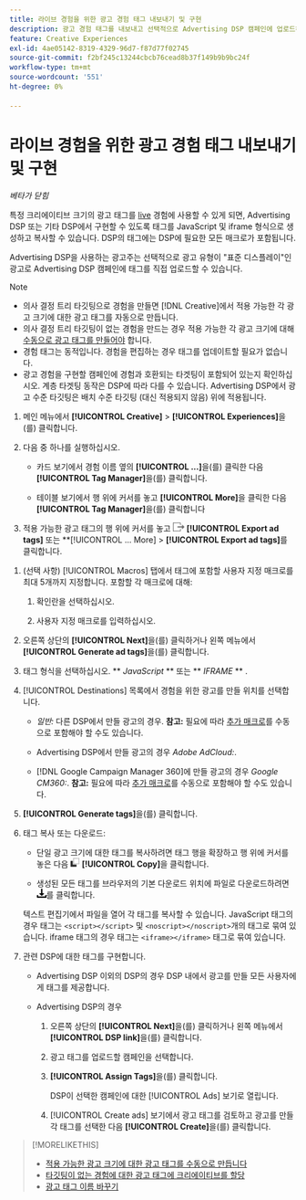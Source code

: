 ```yaml
---
title: 라이브 경험을 위한 광고 경험 태그 내보내기 및 구현
description: 광고 경험 태그를 내보내고 선택적으로 Advertising DSP 캠페인에 업로드하는 방법을 알아봅니다.
feature: Creative Experiences
exl-id: 4ae05142-8319-4329-96d7-f87d77f02745
source-git-commit: f2bf245c13244cbcb76cead8b37f149b9b9bc24f
workflow-type: tm+mt
source-wordcount: '551'
ht-degree: 0%

---
```


# 라이브 경험을 위한 광고 경험 태그 내보내기 및 구현

*베타가 닫힘*

특정 크리에이티브 크기의 광고 태그를 [live](experience-about.md#experience-statuses) 경험에 사용할 수 있게 되면, Advertising DSP 또는 기타 DSP에서 구현할 수 있도록 태그를 JavaScript 및 iframe 형식으로 생성하고 복사할 수 있습니다. DSP의 태그에는 DSP에 필요한 모든 매크로가 포함됩니다.

Advertising DSP을 사용하는 광고주는 선택적으로 광고 유형이 &quot;표준 디스플레이&quot;인 광고로 Advertising DSP 캠페인에 태그를 직접 업로드할 수 있습니다.

>[!NOTE]
>
>* 의사 결정 트리 타깃팅으로 경험을 만들면 [!DNL Creative]에서 적용 가능한 각 광고 크기에 대한 광고 태그를 자동으로 만듭니다.
>* 의사 결정 트리 타깃팅이 없는 경험을 만드는 경우 적용 가능한 각 광고 크기에 대해 [수동으로 광고 태그를 만들어야](experience-tag-create-manually.md) 합니다.
>* 경험 태그는 동적입니다. 경험을 편집하는 경우 태그를 업데이트할 필요가 없습니다.
>* 광고 경험을 구현할 캠페인에 경험과 호환되는 타겟팅이 포함되어 있는지 확인하십시오. 계층 타겟팅 동작은 DSP에 따라 다를 수 있습니다. Advertising DSP에서 광고 수준 타깃팅은 배치 수준 타깃팅 (대신 적용되지 않음) 위에 적용됩니다.

1. 메인 메뉴에서 **[!UICONTROL Creative]** > **[!UICONTROL Experiences]**&#x200B;을(를) 클릭합니다.

1. 다음 중 하나를 실행하십시오.<!-- I see multiselect, but it's not actually working for me as of 2/3 so I don't know how exporting multiple tags works.-->

   * 카드 보기에서 경험 이름 옆의 **[!UICONTROL ...]**&#x200B;을(를) 클릭한 다음 **[!UICONTROL Tag Manager]**&#x200B;을(를) 클릭합니다.

   * 테이블 보기에서 행 위에 커서를 놓고 **[!UICONTROL More]**&#x200B;을 클릭한 다음 **[!UICONTROL Tag Manager]**&#x200B;을(를) 클릭합니다

1. 적용 가능한 광고 태그의 행 위에 커서를 놓고 ![광고 태그 내보내기](/help/creative/assets/export.png "광고 태그 내보내기") **[!UICONTROL Export ad tags]** 또는 **[!UICONTROL ... More] > **[!UICONTROL Export ad tags]**&#x200B;를 클릭합니다.

<!-- Tag Manager has only a list view, but no card view, as of 2/2. -->

1. (선택 사항) [!UICONTROL Macros] 탭에서 태그에 포함할 사용자 지정 매크로를 최대 5개까지 지정합니다. 포함할 각 매크로에 대해:

   1. 확인란을 선택하십시오.<!-- Explain more -->

   1. 사용자 지정 매크로를 입력하십시오.<!-- Explain more -->

1. 오른쪽 상단의 **[!UICONTROL Next]**&#x200B;을(를) 클릭하거나 왼쪽 메뉴에서 **[!UICONTROL Generate ad tags]**&#x200B;을(를) 클릭합니다.

1. 태그 형식을 선택하십시오. ** *JavaScript<!-- sic -->* ** 또는 ** *IFRAME* ** <!-- sic -->.

1. [!UICONTROL Destinations] 목록에서 경험을 위한 광고를 만들 위치를 선택합니다.

   * *일반:* 다른 DSP에서 만들 광고의 경우. **참고:** 필요에 따라 [추가 매크로](/help/creative/creative-macros.md)를 수동으로 포함해야 할 수도 있습니다.

   * Advertising DSP에서 만들 광고의 경우 *Adobe AdCloud:*.

   * [!DNL Google Campaign Manager 360]에 만들 광고의 경우 *Google CM360:*. **참고:** 필요에 따라 [추가 매크로](/help/creative/creative-macros.md)를 수동으로 포함해야 할 수도 있습니다.

1. **[!UICONTROL Generate tags]**&#x200B;을(를) 클릭합니다.

1. 태그 복사 또는 다운로드:

   * 단일 광고 크기에 대한 태그를 복사하려면 태그 행을 확장하고 행 위에 커서를 놓은 다음 ![복사](/help/creative/assets/copy.png "복사") **[!UICONTROL Copy]**&#x200B;을 클릭합니다.<!-- why diff than "Copy to clipboard icon used to copy macros for creatives? -->

   * 생성된 모든 태그를 브라우저의 기본 다운로드 위치에 파일로 다운로드하려면 ![태그 다운로드](/help/creative/assets/download.png "태그 다운로드")를 클릭합니다.

   텍스트 편집기에서 파일을 열어 각 태그를 복사할 수 있습니다. JavaScript 태그의 경우 태그는 `<script></script>` 및 `<noscript></noscript>`개의 태그로 묶여 있습니다. iframe 태그의 경우 태그는 `<iframe></iframe>` 태그로 묶여 있습니다.

1. 관련 DSP에 대한 태그를 구현합니다.

   * Advertising DSP 이외의 DSP의 경우 DSP 내에서 광고를 만들 모든 사용자에게 태그를 제공합니다.

   * Advertising DSP의 경우

      1. 오른쪽 상단의 **[!UICONTROL Next]**&#x200B;을(를) 클릭하거나 왼쪽 메뉴에서 **[!UICONTROL DSP link]**&#x200B;을(를) 클릭합니다.

      1. 광고 태그를 업로드할 캠페인을 선택합니다.

      1. **[!UICONTROL Assign Tags]**&#x200B;을(를) 클릭합니다.

         DSP이 선택한 캠페인에 대한 [!UICONTROL Ads] 보기로 열립니다.

      1. [!UICONTROL Create ads] 보기에서 광고 태그를 검토하고 광고를 만들 각 태그를 선택한 다음 **[!UICONTROL Create]**&#x200B;을(를) 클릭합니다.


<!-- no way to get back to the Creative Tag Manager -- you have to click back through the main menu -->

<!-- Add this info, with descriptions:

## Ad tag formats

### JavaScript

### Iframe

-->

>[!MORELIKETHIS]
>
>* [적용 가능한 광고 크기에 대한 광고 태그를 수동으로 만듭니다](experience-tag-create-manually.md)
>* [타깃팅이 없는 경험에 대한 광고 태그에 크리에이티브를 할당](experience-tag-assign-creatives.md)
>* [광고 태그 이름 바꾸기](experience-tag-rename.md)
